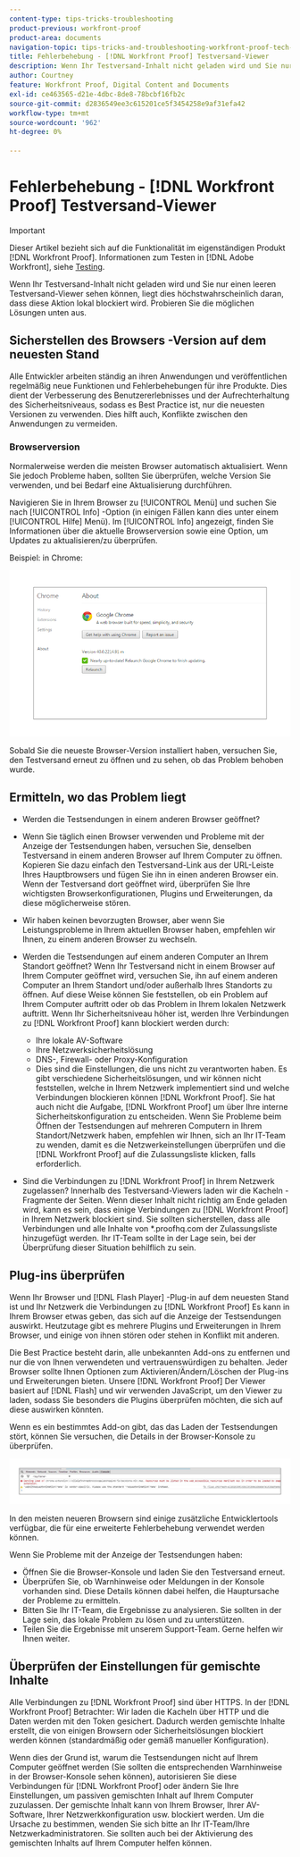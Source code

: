 ```yaml
---
content-type: tips-tricks-troubleshooting
product-previous: workfront-proof
product-area: documents
navigation-topic: tips-tricks-and-troubleshooting-workfront-proof-tech-corner
title: Fehlerbehebung - [!DNL Workfront Proof] Testversand-Viewer
description: Wenn Ihr Testversand-Inhalt nicht geladen wird und Sie nur einen leeren Testversand-Viewer sehen können, liegt dies höchstwahrscheinlich daran, dass diese Aktion lokal blockiert wird.
author: Courtney
feature: Workfront Proof, Digital Content and Documents
exl-id: ce463565-d21e-4dbc-8de8-78bcbf16fb2c
source-git-commit: d2836549ee3c615201ce5f3454258e9af31efa42
workflow-type: tm+mt
source-wordcount: '962'
ht-degree: 0%

---
```


# Fehlerbehebung - [!DNL Workfront Proof] Testversand-Viewer

<!-- Audited: 01/2024 -->

>[!IMPORTANT]
>
>Dieser Artikel bezieht sich auf die Funktionalität im eigenständigen Produkt [!DNL Workfront Proof]. Informationen zum Testen in [!DNL Adobe Workfront], siehe [Testing](../../../review-and-approve-work/proofing/proofing.md).

Wenn Ihr Testversand-Inhalt nicht geladen wird und Sie nur einen leeren Testversand-Viewer sehen können, liegt dies höchstwahrscheinlich daran, dass diese Aktion lokal blockiert wird. Probieren Sie die möglichen Lösungen unten aus.

## Sicherstellen des Browsers <!--and [!DNL Flash Player]--> -Version auf dem neuesten Stand

Alle Entwickler arbeiten ständig an ihren Anwendungen und veröffentlichen regelmäßig neue Funktionen und Fehlerbehebungen für ihre Produkte. Dies dient der Verbesserung des Benutzererlebnisses und der Aufrechterhaltung des Sicherheitsniveaus, sodass es Best Practice ist, nur die neuesten Versionen zu verwenden. Dies hilft auch, Konflikte zwischen den Anwendungen zu vermeiden.

<!--
### [!DNL Flash Player] Plugin Version

To check your current [!DNL Flash Player] version visit the [[!DNL Adobe] website](http://www.adobe.com/software/flash/about/).

![ProofView_2.png](assets/proofview-2-350x199.png)

If your version number differs from the one listed for your platform go to the [[!DNL Flash Player] download page](http://get.adobe.com/flashplayer/otherversions/) and get the latest version.

Please note: we do recommend using the original [!DNL Adobe] plugin, so if your browser uses a built-in solution deactivate it and install the [!DNL Adobe] solution.
-->

### Browserversion

Normalerweise werden die meisten Browser automatisch aktualisiert. Wenn Sie jedoch Probleme haben, sollten Sie überprüfen, welche Version Sie verwenden, und bei Bedarf eine Aktualisierung durchführen.

Navigieren Sie in Ihrem Browser zu [!UICONTROL Menü] und suchen Sie nach [!UICONTROL Info] -Option (in einigen Fällen kann dies unter einem [!UICONTROL Hilfe] Menü). Im [!UICONTROL Info] angezeigt, finden Sie Informationen über die aktuelle Browserversion sowie eine Option, um Updates zu aktualisieren/zu überprüfen.

Beispiel: in Chrome:

![Chrome-Browserversion](assets/proofview-3.png)

Sobald Sie die neueste Browser-Version installiert haben, versuchen Sie, den Testversand erneut zu öffnen und zu sehen, ob das Problem behoben wurde.

<!--
## Ensure Your Local [!DNL Flash] Storage is Available

Our [!DNL Workfront Proof] Viewer is based on Flash, and we store some data about the proofs (i.e., comments, proof tiles, [!DNL Workfront Proof] Viewer settings) on your computer using [!DNL Flash Player]. If the [!DNL Workfront Proof] Viewer opens, but there is no content inside you will want to make sure that the Flash Storage is available on your machine and that [!DNL Workfront Proof] is allowed to use it.

If there is some storage allocated, but you're working with the bigger proofs with multiple pages and comments try to increase the [!DNL Flash] Storage and re-load your proof.

Please see [Problems With Viewing Proofs - [!DNL Flash] Shared Objects Explained](../../../workfront-proof/wp-tech-corner/troubleshooting/view-proof-flash-shared-object.md) for the detailed instructions.
-->

## Ermitteln, wo das Problem liegt

* Werden die Testsendungen in einem anderen Browser geöffnet?
* Wenn Sie täglich einen Browser verwenden und Probleme mit der Anzeige der Testsendungen haben, versuchen Sie, denselben Testversand in einem anderen Browser auf Ihrem Computer zu öffnen. Kopieren Sie dazu einfach den Testversand-Link aus der URL-Leiste Ihres Hauptbrowsers und fügen Sie ihn in einen anderen Browser ein. Wenn der Testversand dort geöffnet wird, überprüfen Sie Ihre wichtigsten Browserkonfigurationen, Plugins und Erweiterungen, da diese möglicherweise stören.
* Wir haben keinen bevorzugten Browser, aber wenn Sie Leistungsprobleme in Ihrem aktuellen Browser haben, empfehlen wir Ihnen, zu einem anderen Browser zu wechseln.
* Werden die Testsendungen auf einem anderen Computer an Ihrem Standort geöffnet?
Wenn Ihr Testversand nicht in einem Browser auf Ihrem Computer geöffnet wird, versuchen Sie, ihn auf einem anderen Computer an Ihrem Standort und/oder außerhalb Ihres Standorts zu öffnen. Auf diese Weise können Sie feststellen, ob ein Problem auf Ihrem Computer auftritt oder ob das Problem in Ihrem lokalen Netzwerk auftritt.
Wenn Ihr Sicherheitsniveau höher ist, werden Ihre Verbindungen zu [!DNL Workfront Proof] kann blockiert werden durch:

   * Ihre lokale AV-Software
   * Ihre Netzwerksicherheitslösung
   * DNS-, Firewall- oder Proxy-Konfiguration
   * Dies sind die Einstellungen, die uns nicht zu verantworten haben. Es gibt verschiedene Sicherheitslösungen, und wir können nicht feststellen, welche in Ihrem Netzwerk implementiert sind und welche Verbindungen blockieren können [!DNL Workfront Proof]. Sie hat auch nicht die Aufgabe, [!DNL Workfront Proof] um über Ihre interne Sicherheitskonfiguration zu entscheiden. Wenn Sie Probleme beim Öffnen der Testsendungen auf mehreren Computern in Ihrem Standort/Netzwerk haben, empfehlen wir Ihnen, sich an Ihr IT-Team zu wenden, damit es die Netzwerkeinstellungen überprüfen und die [!DNL Workfront Proof] auf die Zulassungsliste klicken, falls erforderlich.

* Sind die Verbindungen zu [!DNL Workfront Proof] in Ihrem Netzwerk zugelassen?
Innerhalb des Testversand-Viewers laden wir die Kacheln - Fragmente der Seiten. Wenn dieser Inhalt nicht richtig am Ende geladen wird, kann es sein, dass einige Verbindungen zu [!DNL Workfront Proof] in Ihrem Netzwerk blockiert sind. Sie sollten sicherstellen, dass alle Verbindungen und alle Inhalte von *.proofhq.com der Zulassungsliste hinzugefügt werden. Ihr IT-Team sollte in der Lage sein, bei der Überprüfung dieser Situation behilflich zu sein.

## Plug-ins überprüfen

Wenn Ihr Browser und [!DNL Flash Player] -Plug-in auf dem neuesten Stand ist und Ihr Netzwerk die Verbindungen zu [!DNL Workfront Proof] Es kann in Ihrem Browser etwas geben, das sich auf die Anzeige der Testsendungen auswirkt. Heutzutage gibt es mehrere Plugins und Erweiterungen in Ihrem Browser, und einige von ihnen stören oder stehen in Konflikt mit anderen.

Die Best Practice besteht darin, alle unbekannten Add-ons zu entfernen und nur die von Ihnen verwendeten und vertrauenswürdigen zu behalten. Jeder Browser sollte Ihnen Optionen zum Aktivieren/Ändern/Löschen der Plug-ins und Erweiterungen bieten. Unsere [!DNL Workfront Proof] Der Viewer basiert auf [!DNL Flash] und wir verwenden JavaScript, um den Viewer zu laden, sodass Sie besonders die Plugins überprüfen möchten, die sich auf diese auswirken könnten.

Wenn es ein bestimmtes Add-on gibt, das das Laden der Testsendungen stört, können Sie versuchen, die Details in der Browser-Konsole zu überprüfen.

![Browser-Konsole](assets/proofview-4.png)

In den meisten neueren Browsern sind einige zusätzliche Entwicklertools verfügbar, die für eine erweiterte Fehlerbehebung verwendet werden können.

Wenn Sie Probleme mit der Anzeige der Testsendungen haben:

* Öffnen Sie die Browser-Konsole und laden Sie den Testversand erneut.
* Überprüfen Sie, ob Warnhinweise oder Meldungen in der Konsole vorhanden sind. Diese Details können dabei helfen, die Hauptursache der Probleme zu ermitteln.
* Bitten Sie Ihr IT-Team, die Ergebnisse zu analysieren. Sie sollten in der Lage sein, das lokale Problem zu lösen und zu unterstützen.
* Teilen Sie die Ergebnisse mit unserem Support-Team. Gerne helfen wir Ihnen weiter.

## Überprüfen der Einstellungen für gemischte Inhalte

Alle Verbindungen zu [!DNL Workfront Proof] sind über HTTPS. In der [!DNL Workfront Proof] Betrachter: Wir laden die Kacheln über HTTP und die Daten werden mit den Token gesichert. Dadurch werden gemischte Inhalte erstellt, die von einigen Browsern oder Sicherheitslösungen blockiert werden können (standardmäßig oder gemäß manueller Konfiguration).

Wenn dies der Grund ist, warum die Testsendungen nicht auf Ihrem Computer geöffnet werden (Sie sollten die entsprechenden Warnhinweise in der Browser-Konsole sehen können), autorisieren Sie diese Verbindungen für [!DNL Workfront Proof] oder ändern Sie Ihre Einstellungen, um passiven gemischten Inhalt auf Ihrem Computer zuzulassen. Der gemischte Inhalt kann von Ihrem Browser, Ihrer AV-Software, Ihrer Netzwerkkonfiguration usw. blockiert werden. Um die Ursache zu bestimmen, wenden Sie sich bitte an Ihr IT-Team/Ihre Netzwerkadministratoren. Sie sollten auch bei der Aktivierung des gemischten Inhalts auf Ihrem Computer helfen können.


